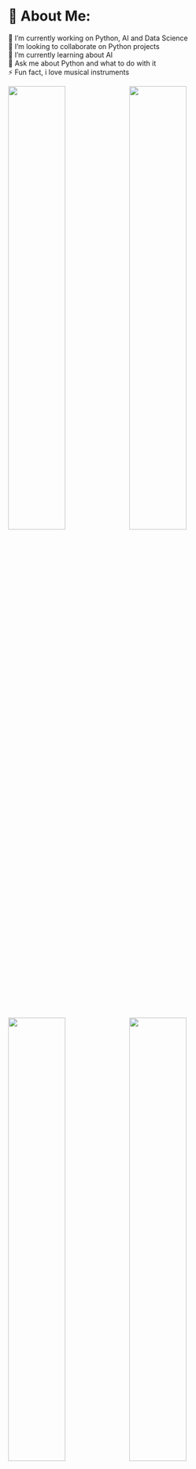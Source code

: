 # 💫 About Me:
🔭 I’m currently working on Python, AI and Data Science<br>👯 I’m looking to collaborate on Python projects<br>🌱 I’m currently learning about AI <br>💬 Ask me about Python and what to do with it<br>⚡ Fun fact, i love musical instruments

<p float="left">
  <img src="https://github-readme-stats.vercel.app/api?username=eubielaraujo&theme=dark&hide_border=true&include_all_commits=true&count_private=true" width="48%" />
  <img src="https://nirzak-streak-stats.vercel.app/?user=eubielaraujo&theme=dark&hide_border=true" width="48%" />
</p>

<p float="left">
  <img src="[https://github-readme-stats.vercel.app/api?username=eubielaraujo&theme=dark&hide_border=true&include_all_commits=true&count_private=true](https://github-contributor-stats.vercel.app/api?username=eubielaraujo&limit=5&theme=dark&combine_all_yearly_contributions=true)" width="48%" />
  <img src="[https://nirzak-streak-stats.vercel.app/?user=eubielaraujo&theme=dark&hide_border=true](https://github-readme-stats.vercel.app/api/top-langs/?username=eubielaraujo&theme=dark&hide_border=true&include_all_commits=true&count_private=true&layout=compact)" width="48%" />
</p>

![Java](https://img.shields.io/badge/java-%23ED8B00.svg?style=for-the-badge&logo=openjdk&logoColor=white) ![Python](https://img.shields.io/badge/python-3670A0?style=for-the-badge&logo=python&logoColor=ffdd54) ![HTML5](https://img.shields.io/badge/html5-%23E34F26.svg?style=for-the-badge&logo=html5&logoColor=white) ![CSS3](https://img.shields.io/badge/css3-%231572B6.svg?style=for-the-badge&logo=css3&logoColor=white) ![Anaconda](https://img.shields.io/badge/Anaconda-%2344A833.svg?style=for-the-badge&logo=anaconda&logoColor=white) ![OpenCV](https://img.shields.io/badge/opencv-%23white.svg?style=for-the-badge&logo=opencv&logoColor=white) ![SQLite](https://img.shields.io/badge/sqlite-%2307405e.svg?style=for-the-badge&logo=sqlite&logoColor=white) ![MySQL](https://img.shields.io/badge/mysql-4479A1.svg?style=for-the-badge&logo=mysql&logoColor=white) ![Keras](https://img.shields.io/badge/Keras-%23D00000.svg?style=for-the-badge&logo=Keras&logoColor=white) ![Matplotlib](https://img.shields.io/badge/Matplotlib-%23ffffff.svg?style=for-the-badge&logo=Matplotlib&logoColor=black) ![NumPy](https://img.shields.io/badge/numpy-%23013243.svg?style=for-the-badge&logo=numpy&logoColor=white) ![Pandas](https://img.shields.io/badge/pandas-%23150458.svg?style=for-the-badge&logo=pandas&logoColor=white) ![scikit-learn](https://img.shields.io/badge/scikit--learn-%23F7931E.svg?style=for-the-badge&logo=scikit-learn&logoColor=white) ![Scipy](https://img.shields.io/badge/SciPy-%230C55A5.svg?style=for-the-badge&logo=scipy&logoColor=%white) ![TensorFlow](https://img.shields.io/badge/TensorFlow-%23FF6F00.svg?style=for-the-badge&logo=TensorFlow&logoColor=white) ![GitHub](https://img.shields.io/badge/github-%23121011.svg?style=for-the-badge&logo=github&logoColor=white) ![GitHub Actions](https://img.shields.io/badge/github%20actions-%232671E5.svg?style=for-the-badge&logo=githubactions&logoColor=white) ![Git](https://img.shields.io/badge/git-%23F05033.svg?style=for-the-badge&logo=git&logoColor=white) ![Trello](https://img.shields.io/badge/Trello-%23026AA7.svg?style=for-the-badge&logo=Trello&logoColor=white)

[![Instagram](https://img.shields.io/badge/Instagram-%23E4405F.svg?logo=Instagram&logoColor=white)](https://instagram.com/eubielaaraujo) [![LinkedIn](https://img.shields.io/badge/LinkedIn-%230077B5.svg?logo=linkedin&logoColor=white)](https://linkedin.com/in/gabriel-araujo-707799221) [![email](https://img.shields.io/badge/Email-D14836?logo=gmail&logoColor=white)](mailto:gabrielaraujo2334@gmail.com) 

<!-- Proudly created with GPRM ( https://gprm.itsvg.in ) -->

<!--
**eubielaraujo/eubielaraujo** is a ✨ _special_ ✨ repository because its `README.md` (this file) appears on your GitHub profile.

Here are some ideas to get you started:

- 🔭 I’m currently working on ...
- 🌱 I’m currently learning ...
- 👯 I’m looking to collaborate on ...
- 🤔 I’m looking for help with ...
- 💬 Ask me about ...
- 📫 How to reach me: ...
- 😄 Pronouns: ...
- ⚡ Fun fact: ...
-->
